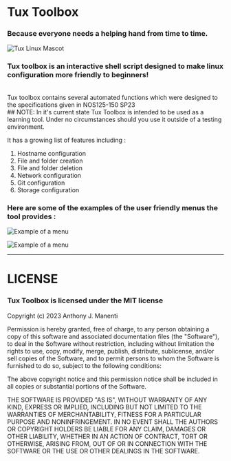 # Tux Toolbox

### Because everyone needs a helping hand from time to time.  

![Tux Linux Mascot](https://github.com/manentia9328/dt-lnx-project/blob/main/docs/assets/tux-new.jpg?raw=true)

### Tux toolbox is an interactive shell script designed to make linux configuration more friendly to beginners!
<br>
Tux toolbox contains several automated functions which were designed to the specifications given in NOS125-150 SP23
<br>
## NOTE: In it's current state Tux Toolbox is intended to be used as a learning tool. Under no circumstances should you use it outside of a testing environment.

It has a growing list of features including : 

1) Hostname configuration
2) File and folder creation
3) File and folder deletion
4) Network configuration
5) Git configuration
6) Storage configuration

### Here are some of the examples of the user friendly menus the tool provides : 

![Example of a menu](https://github.com/manentia9328/dt-lnx-project/blob/main/docs/assets/example2.png?raw=true)

![Example of a menu](https://github.com/manentia9328/dt-lnx-project/blob/main/docs/assets/example3.png?raw=true)

***

# LICENSE
### Tux Toolbox is licensed under the MIT license 

Copyright (c) 2023 Anthony J. Manenti

Permission is hereby granted, free of charge, to any person obtaining a copy
of this software and associated documentation files (the "Software"), to deal
in the Software without restriction, including without limitation the rights
to use, copy, modify, merge, publish, distribute, sublicense, and/or sell
copies of the Software, and to permit persons to whom the Software is
furnished to do so, subject to the following conditions:

The above copyright notice and this permission notice shall be included in all
copies or substantial portions of the Software.

THE SOFTWARE IS PROVIDED "AS IS", WITHOUT WARRANTY OF ANY KIND, EXPRESS OR
IMPLIED, INCLUDING BUT NOT LIMITED TO THE WARRANTIES OF MERCHANTABILITY,
FITNESS FOR A PARTICULAR PURPOSE AND NONINFRINGEMENT. IN NO EVENT SHALL THE
AUTHORS OR COPYRIGHT HOLDERS BE LIABLE FOR ANY CLAIM, DAMAGES OR OTHER
LIABILITY, WHETHER IN AN ACTION OF CONTRACT, TORT OR OTHERWISE, ARISING FROM,
OUT OF OR IN CONNECTION WITH THE SOFTWARE OR THE USE OR OTHER DEALINGS IN THE
SOFTWARE.
